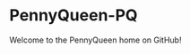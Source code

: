 <!--
**PennyQueen-PQ/PennyQueen-PQ** is a ✨ _special_ ✨ repository because its `README.md` (this file) appears on your GitHub profile.

### Hi there 👋

Here are some ideas to get you started:

- 🔭 I’m currently working on ...
- 🌱 I’m currently learning ...
- 👯 I’m looking to collaborate on ...
- 🤔 I’m looking for help with ...
- 💬 Ask me about ...
- 📫 How to reach me: ...
- 😄 Pronouns: ...
- ⚡ Fun fact: ...
-->

<!--
-- Notes from Chris --

Anything between a less than exclamation point dash dash, as you see at the top here, and dash dash greater than, as you see right below here, will be treated as a comment, and thus not appear in the display. This can be super handy to try things and turn them on and off while you experiment by removing the two things.
-->

# PennyQueen-PQ
Welcome to the PennyQueen home on GitHub!

<!--
You can have as many as you want, wherever you want.
-->
